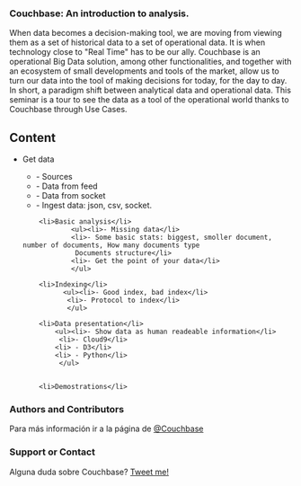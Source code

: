 ### Couchbase: An introduction to analysis.
When data becomes a decision-making tool, we are moving from viewing them as a set of historical data to a set of operational data. It is when technology close to "Real Time" has to be our ally. Couchbase is an operational Big Data solution, among other functionalities, and together with an ecosystem of small developments and tools of the market, allow us to turn our data into the tool of making decisions for today, for the day to day. In short, a paradigm shift between analytical data and operational data. This seminar is a tour to see the data as a tool of the operational world thanks to Couchbase through Use Cases.

<h2>Content</h2>
<p>
<ul>
        <li>Get data</li>
               <ul><li>- Sources</li>
               <li>- Data from feed</li>
              <li> - Data from socket</li>
               <li>- Ingest data: json, csv, socket.</li>
               </ul>

        <li>Basic analysis</li>
                <ul><li>- Missing data</li>
                <li>- Some basic stats: biggest, smoller document, number of documents, How many documents type
                 Documents structure</li>
                <li>- Get the point of your data</li>
                </ul>

        <li>Indexing</li>
              <ul><li>- Good index, bad index</li>
               <li>- Protocol to index</li>
               </ul>

        <li>Data presentation</li>
            <ul><li>- Show data as human readeable information</li>
             <li>- Cloud9</li>
            <li> - D3</li>
            <li> - Python</li>
             </ul>


        <li>Demostrations</li>
</ul>
</p>

### Authors and Contributors
Para más información ir a la página de <a href="http://www.couchbase.com" class="user-mention">@Couchbase</a>

### Support or Contact
Alguna duda sobre Couchbase? <a href="https://twitter.com/agustincl">Tweet me!</a>
